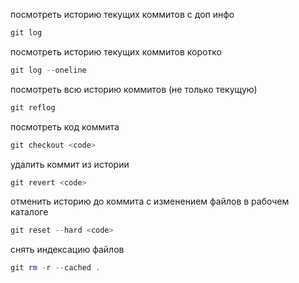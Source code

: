 посмотреть историю текущих коммитов c доп инфо

```powershell
git log
```

посмотреть историю текущих коммитов коротко

```powershell
git log --oneline
```

посмотреть всю историю коммитов (не только текущую)

```powershell
git reflog
```

посмотреть код коммита

```powershell
git checkout <code>
```

удалить коммит из истории

```powershell
git revert <code>
```

отменить историю до коммита с изменением файлов в рабочем каталоге

```powershell
git reset --hard <code>
```

снять индексацию файлов

```powershell
git rm -r --cached .
```
